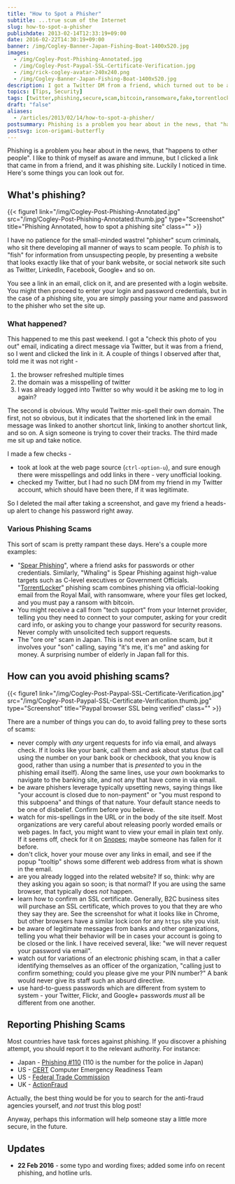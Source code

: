 ```yaml
---
title: "How to Spot a Phisher"
subtitle: ...true scum of the Internet
slug: how-to-spot-a-phisher
publishdate: 2013-02-14T12:33:19+09:00
date: 2016-02-22T14:30:19+09:00
banner: /img/Cogley-Banner-Japan-Fishing-Boat-1400x520.jpg
images:
  - /img/Cogley-Post-Phishing-Annotated.jpg
  - /img/Cogley-Post-Paypal-SSL-Certificate-Verification.jpg
  - /img/rick-cogley-avatar-240x240.png
  - /img/Cogley-Banner-Japan-Fishing-Boat-1400x520.jpg
description: I got a Twitter DM from a friend, which turned out to be a phishing link and not a legit message. How to avoid and report phishing scams, by Rick Cogley.
topics: [Tips, Security]
tags: [twitter,phishing,secure,scam,bitcoin,ransomware,fake,torrentlocker]
draft: "false"
aliases:
  - /articles/2013/02/14/how-to-spot-a-phisher/
postsummary: Phishing is a problem you hear about in the news, that "happens to other people". I like to think of myself as aware and immune, but I clicked a link that came in from a friend, and it was phishing site. Luckily I noticed in time. Here's some things you can look out for.
postsvg: icon-origami-butterfly
---
```


Phishing is a problem you hear about in the news, that "happens to other people". I like to think of myself as aware and immune, but I clicked a link that came in from a friend, and it was phishing site. Luckily I noticed in time. Here's some things you can look out for.

<!--more-->

## What's phishing?

{{< figure1 link="/img/Cogley-Post-Phishing-Annotated.jpg" src="/img/Cogley-Post-Phishing-Annotated.thumb.jpg" type="Screenshot" title="Phishing Annotated, how to spot a phishing site" class="" >}}

I have no patience for the small-minded wastrel "phisher" scum criminals, who sit there developing all manner of ways to scam people. To _phish_ is to "fish" for information from unsuspecting people, by presenting a website that looks exactly like that of your bank website, or social network site such as Twitter, LinkedIn, Facebook, Google+ and so on.

You see a link in an email, click on it, and are presented with a login website. You might then proceed to enter your login and password credentials, but in the case of a phishing site, you are simply passing your name and password to the phisher who set the site up.

### What happened?

This happened to me this past weekend. I got a "check this photo of you out" email, indicating a direct message via Twitter, but it was from a friend, so I went and clicked the link in it. A couple of things I observed after that, told me it was not right -

1. the browser refreshed multiple times
1. the domain was a misspelling of twitter
1. I was already logged into Twitter so why would it be asking me to log in again?

The second is obvious. Why would Twitter mis-spell their own domain. The first, not so obvious, but it indicates that the shortened link in the email message was linked to another shortcut link, linking to another shortcut link, and so on. A sign someone is trying to cover their tracks. The third made me sit up and take notice.

I made a few checks -

* took at look at the web page source (`ctrl-option-u`), and sure enough there were misspellings and odd links in there - very unofficial looking.
* checked my Twitter, but I had no such DM from my friend in my Twitter account, which should have been there, if it was legitimate.

So I deleted the mail after taking a screenshot, and gave my friend a heads-up alert to change his password right away.

### Various Phishing Scams

This sort of scam is pretty rampant these days. Here's a couple more examples:

* "[Spear Phishing](http://us.norton.com/spear-phishing-scam-not-sport/article)", where a friend asks for passwords or other credentials. Similarly, "Whaling" is Spear Phishing against high-value targets such as C-level executives or Government Officials.  "[TorrentLocker](https://blogs.sophos.com/2015/12/23/the-current-state-of-ransomware-torrentlocker/)" phishing scam combines phishing via official-looking email from the Royal Mail, with ransomware, where your files get locked, and you must pay a ransom with bitcoin.
* You might receive a call from "tech support" from your Internet provider, telling you they need to connect to your computer, asking for your credit card info, or asking you to change your password for security reasons. Never comply with unsolicited tech support requests.
* The "ore ore" scam in Japan. This is not even an online scam, but it involves your "son" calling, saying "it's me, it's me" and asking for money. A surprising number of elderly in Japan fall for this.

## How can you avoid phishing scams?

{{< figure1 link="/img/Cogley-Post-Paypal-SSL-Certificate-Verification.jpg" src="/img/Cogley-Post-Paypal-SSL-Certificate-Verification.thumb.jpg" type="Screenshot" title="Paypal browser SSL being verified" class="" >}}

There are a number of things you can do, to avoid falling prey to these sorts of scams:

* never comply with _any_ urgent requests for info via email, and always check. If it looks like your bank, call them and ask about status (but call using the number on your bank book or checkbook, that you know is good, rather than using a number that is _presented_ to you in the phishing email itself). Along the same lines, use your _own_ bookmarks to navigate to the banking site, and not any that have come in via email.
* be aware phishers leverage typically upsetting news, saying things like "your account is closed due to non-payment" or "you must respond to this subpoena" and things of that nature. Your default stance needs to be one of disbelief. Confirm before you believe.
* watch for mis-spellings in the URL or in the body of the site itself. Most organizations are very careful about releasing poorly worded emails or web pages. In fact, you might want to view your email in plain text only. If it seems off, check for it on [Snopes](http://www.snopes.com); maybe someone has fallen for it before.
* don't click, hover your mouse over any links in email, and see if the popup "tooltip" shows some different web address from what is shown in the email.
* are you already logged into the related website? If so, think: why are they asking you again so soon; is that normal? If you are using the same browser, that typically does _not_ happen.
* learn how to confirm an SSL certificate. Generally, B2C business sites will purchase an SSL certificate, which proves to you that they are who they say they are. See the screenshot for what it looks like in Chrome, but other browsers have a similar lock icon for any ``https`` site you visit.
* be aware of legitimate messages from banks and other organizations, telling you what their behavior will be in cases your account is going to be closed or the link. I have received several, like: "we will never request your password via email".
* watch out for variations of an electronic phishing scam, in that a caller identifying themselves as an officer of the organization, "calling just to confirm something; could you please give me your PIN number?" A bank would never give its staff such an absurd directive.
* use hard-to-guess passwords which are different from system to system - your Twitter, Flickr, and Google+ passwords _must_ all be different from one another.

## Reporting Phishing Scams

Most countries have task forces against phishing. If you discover a phishing attempt, you should report it to the relevant authority. For instance:

* Japan - [Phishing #110](http://www.npa.go.jp/cyber/policy/phishing/phishing110.htm) (110 is the number for the police in Japan)
* US - [CERT](https://www.us-cert.gov/report-phishing) Computer Emergency Readiness Team
* US - [Federal Trade Commission](https://www.ftccomplaintassistant.gov/)
* UK - [ActionFraud](http://www.actionfraud.police.uk/report_fraud)

Actually, the best thing would be for you to search for the anti-fraud agencies yourself, and _not_ trust this blog post!

Anyway, perhaps this information will help someone stay a little more secure, in the future.

## Updates

* **22 Feb 2016** - some typo and wording fixes; added some info on recent phishing, and hotline urls.

